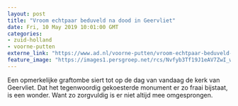 ```yaml
---
layout: post
title: "Vroom echtpaar beduveld na dood in Geervliet"
date: Fri, 10 May 2019 10:01:00 GMT
categories: 
- zuid-holland 
- voorne-putten 
externe_link: "https://www.ad.nl/voorne-putten/vroom-echtpaar-beduveld-na-dood-in-geervliet~ae46d9ea/"
feature_image: "https://images1.persgroep.net/rcs/Nvfyb3Tf19J1eAV7ZwI_w04KUn4/diocontent/147420519/_fitwidth/400/?appId=21791a8992982cd8da851550a453bd7f&quality=0.7"
---
```


Een opmerkelijke graftombe siert tot op de dag van vandaag de kerk van Geervliet. Dat het tegenwoordig gekoesterde monument er zo fraai bijstaat, is een wonder. Want zo zorgvuldig is er niet altijd mee omgesprongen.
